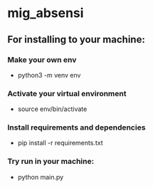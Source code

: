 # mig_absensi

## For installing to your machine:

### Make your own env
- python3 -m venv env

### Activate your virtual environment
- source env/bin/activate

### Install requirements and dependencies
- pip install -r requirements.txt

### Try run in your machine:
- python main.py
